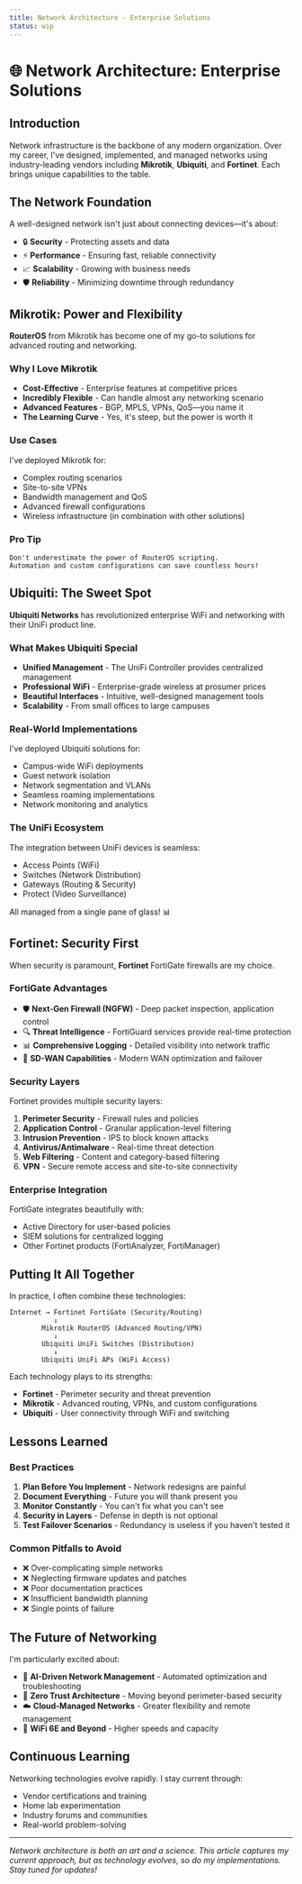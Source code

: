 ```yaml
---
title: Network Architecture - Enterprise Solutions
status: wip
---
```


# 🌐 Network Architecture: Enterprise Solutions

## Introduction

Network infrastructure is the backbone of any modern organization. Over my career, I've designed, implemented, and managed networks using industry-leading vendors including **Mikrotik**, **Ubiquiti**, and **Fortinet**. Each brings unique capabilities to the table.

## The Network Foundation

A well-designed network isn't just about connecting devices—it's about:

- 🔒 **Security** - Protecting assets and data
- ⚡ **Performance** - Ensuring fast, reliable connectivity
- 📈 **Scalability** - Growing with business needs
- 🛡️ **Reliability** - Minimizing downtime through redundancy

## Mikrotik: Power and Flexibility

**RouterOS** from Mikrotik has become one of my go-to solutions for advanced routing and networking.

### Why I Love Mikrotik

- **Cost-Effective** - Enterprise features at competitive prices
- **Incredibly Flexible** - Can handle almost any networking scenario
- **Advanced Features** - BGP, MPLS, VPNs, QoS—you name it
- **The Learning Curve** - Yes, it's steep, but the power is worth it

### Use Cases

I've deployed Mikrotik for:
- Complex routing scenarios
- Site-to-site VPNs
- Bandwidth management and QoS
- Advanced firewall configurations
- Wireless infrastructure (in combination with other solutions)

### Pro Tip
```
Don't underestimate the power of RouterOS scripting. 
Automation and custom configurations can save countless hours!
```

## Ubiquiti: The Sweet Spot

**Ubiquiti Networks** has revolutionized enterprise WiFi and networking with their UniFi product line.

### What Makes Ubiquiti Special

- **Unified Management** - The UniFi Controller provides centralized management
- **Professional WiFi** - Enterprise-grade wireless at prosumer prices
- **Beautiful Interfaces** - Intuitive, well-designed management tools
- **Scalability** - From small offices to large campuses

### Real-World Implementations

I've deployed Ubiquiti solutions for:
- Campus-wide WiFi deployments
- Guest network isolation
- Network segmentation and VLANs
- Seamless roaming implementations
- Network monitoring and analytics

### The UniFi Ecosystem

The integration between UniFi devices is seamless:
- Access Points (WiFi)
- Switches (Network Distribution)
- Gateways (Routing & Security)
- Protect (Video Surveillance)

All managed from a single pane of glass! 📊

## Fortinet: Security First

When security is paramount, **Fortinet** FortiGate firewalls are my choice.

### FortiGate Advantages

- 🛡️ **Next-Gen Firewall (NGFW)** - Deep packet inspection, application control
- 🔍 **Threat Intelligence** - FortiGuard services provide real-time protection
- 📊 **Comprehensive Logging** - Detailed visibility into network traffic
- 🔄 **SD-WAN Capabilities** - Modern WAN optimization and failover

### Security Layers

Fortinet provides multiple security layers:
1. **Perimeter Security** - Firewall rules and policies
2. **Application Control** - Granular application-level filtering
3. **Intrusion Prevention** - IPS to block known attacks
4. **Antivirus/Antimalware** - Real-time threat detection
5. **Web Filtering** - Content and category-based filtering
6. **VPN** - Secure remote access and site-to-site connectivity

### Enterprise Integration

FortiGate integrates beautifully with:
- Active Directory for user-based policies
- SIEM solutions for centralized logging
- Other Fortinet products (FortiAnalyzer, FortiManager)

## Putting It All Together

In practice, I often combine these technologies:

```
Internet → Fortinet FortiGate (Security/Routing)
           ↓
        Mikrotik RouterOS (Advanced Routing/VPN)
           ↓
        Ubiquiti UniFi Switches (Distribution)
           ↓
        Ubiquiti UniFi APs (WiFi Access)
```

Each technology plays to its strengths:
- **Fortinet** - Perimeter security and threat prevention
- **Mikrotik** - Advanced routing, VPNs, and custom configurations
- **Ubiquiti** - User connectivity through WiFi and switching

## Lessons Learned

### Best Practices

1. **Plan Before You Implement** - Network redesigns are painful
2. **Document Everything** - Future you will thank present you
3. **Monitor Constantly** - You can't fix what you can't see
4. **Security in Layers** - Defense in depth is not optional
5. **Test Failover Scenarios** - Redundancy is useless if you haven't tested it

### Common Pitfalls to Avoid

- ❌ Over-complicating simple networks
- ❌ Neglecting firmware updates and patches
- ❌ Poor documentation practices
- ❌ Insufficient bandwidth planning
- ❌ Single points of failure

## The Future of Networking

I'm particularly excited about:

- 🤖 **AI-Driven Network Management** - Automated optimization and troubleshooting
- 🔐 **Zero Trust Architecture** - Moving beyond perimeter-based security
- ☁️ **Cloud-Managed Networks** - Greater flexibility and remote management
- 📡 **WiFi 6E and Beyond** - Higher speeds and capacity

## Continuous Learning

Networking technologies evolve rapidly. I stay current through:

- Vendor certifications and training
- Home lab experimentation
- Industry forums and communities
- Real-world problem-solving

---

*Network architecture is both an art and a science. This article captures my current approach, but as technology evolves, so do my implementations. Stay tuned for updates!*
